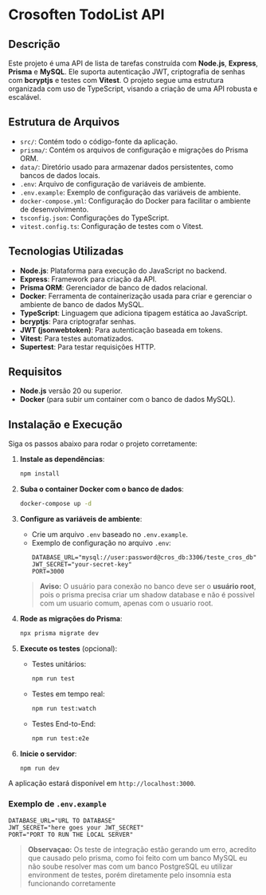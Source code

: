 # Crosoften TodoList API

## Descrição

Este projeto é uma API de lista de tarefas construída com **Node.js**, **Express**, **Prisma** e **MySQL**. Ele suporta autenticação JWT, criptografia de senhas com **bcryptjs** e testes com **Vitest**. O projeto segue uma estrutura organizada com uso de TypeScript, visando a criação de uma API robusta e escalável.

## Estrutura de Arquivos

- `src/`: Contém todo o código-fonte da aplicação.
- `prisma/`: Contém os arquivos de configuração e migrações do Prisma ORM.
- `data/`: Diretório usado para armazenar dados persistentes, como bancos de dados locais.
- `.env`: Arquivo de configuração de variáveis de ambiente.
- `.env.example`: Exemplo de configuração das variáveis de ambiente.
- `docker-compose.yml`: Configuração do Docker para facilitar o ambiente de desenvolvimento.
- `tsconfig.json`: Configurações do TypeScript.
- `vitest.config.ts`: Configuração de testes com o Vitest.

## Tecnologias Utilizadas

- **Node.js**: Plataforma para execução do JavaScript no backend.
- **Express**: Framework para criação da API.
- **Prisma ORM**: Gerenciador de banco de dados relacional.
- **Docker**: Ferramenta de containerização usada para criar e gerenciar o ambiente de banco de dados MySQL.
- **TypeScript**: Linguagem que adiciona tipagem estática ao JavaScript.
- **bcryptjs**: Para criptografar senhas.
- **JWT (jsonwebtoken)**: Para autenticação baseada em tokens.
- **Vitest**: Para testes automatizados.
- **Supertest**: Para testar requisições HTTP.

## Requisitos

- **Node.js** versão 20 ou superior.
- **Docker** (para subir um container com o banco de dados MySQL).

## Instalação e Execução

Siga os passos abaixo para rodar o projeto corretamente:

1. **Instale as dependências**:

   ```bash
   npm install
   ```

2. **Suba o container Docker com o banco de dados**:

   ```bash
   docker-compose up -d
   ```

3. **Configure as variáveis de ambiente**:

   - Crie um arquivo `.env` baseado no `.env.example`.
   - Exemplo de configuração no arquivo `.env`:
     ```dotenv
     DATABASE_URL="mysql://user:password@cros_db:3306/teste_cros_db"
     JWT_SECRET="your-secret-key"
     PORT=3000
     ```

   > **Aviso:** O usuário para conexão no banco deve ser o **usuário root**, pois o prisma precisa criar um shadow database e não é possivel com um usuario comum, apenas com o usuario root.

4. **Rode as migrações do Prisma**:

   ```bash
   npx prisma migrate dev
   ```

5. **Execute os testes** (opcional):

   - Testes unitários:

     ```bash
     npm run test
     ```

   - Testes em tempo real:

     ```bash
     npm run test:watch
     ```

   - Testes End-to-End:
     ```bash
     npm run test:e2e
     ```

6. **Inicie o servidor**:
   ```bash
   npm run dev
   ```

A aplicação estará disponível em `http://localhost:3000`.

### Exemplo de `.env.example`

```dotenv
DATABASE_URL="URL TO DATABASE"
JWT_SECRET="here goes your JWT_SECRET"
PORT="PORT TO RUN THE LOCAL SERVER"

```

> **Observaçao:** Os teste de integração estão gerando um erro, acredito que causado pelo prisma, como foi feito com um banco MySQL eu não soube resolver mas com um banco PostgreSQL eu utilizar environment de testes, porém diretamente pelo insomnia esta funcionando corretamente
